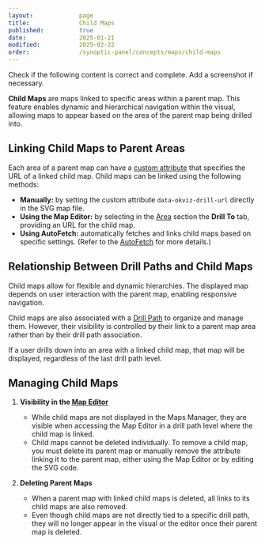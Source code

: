 ```yaml
---
layout:             page
title:              Child Maps
published:          true
date:               2025-01-21
modified:           2025-02-22
order:              /synoptic-panel/concepts/maps/child-maps
---
```


<todo>Check if the following content is correct and complete. Add a screenshot if necessary.</todo>

**Child Maps** are maps linked to specific areas within a parent map. This feature enables dynamic and hierarchical navigation within the visual, allowing maps to appear based on the area of the parent map being drilled into.

## Linking Child Maps to Parent Areas

Each area of a parent map can have a [custom attribute](../../concepts/maps/svg-format.md#custom-attributes) that specifies the URL of a linked child map. Child maps can be linked using the following methods:

- **Manually:** by setting the custom attribute `data-okviz-drill-url` directly in the SVG map file.
- **Using the Map Editor:** by selecting in the [Area](../../features/map-editor/edit-map.md#area) section the **Drill To** tab, providing an URL for the child map.
- **Using AutoFetch:** automatically fetches and links child maps based on specific settings. (Refer to the [AutoFetch](../../features/drill-mode.md#auto-fetch-mode) for more details.)

## Relationship Between Drill Paths and Child Maps

Child maps allow for flexible and dynamic hierarchies. The displayed map depends on user interaction with the parent map, enabling responsive navigation.

Child maps are also associated with a [Drill Path](../../features/drill-mode.md#the-drill-path) to organize and manage them. However, their visibility is controlled by their link to a parent map area rather than by their drill path association.

If a user drills down into an area with a linked child map, that map will be displayed, regardless of the last drill path level.

## Managing Child Maps

1.	**Visibility in the [Map Editor](../../features/map-editor/index.md)**

    - While child maps are not displayed in the Maps Manager, they are visible when accessing the Map Editor in a drill path level where the child map is linked.
    - Child maps cannot be deleted individually. To remove a child map, you must delete its parent map or manually remove the attribute linking it to the parent map, either using the Map Editor or by editing the SVG code.

2.	**Deleting Parent Maps**

    - When a parent map with linked child maps is deleted, all links to its child maps are also removed.
    - Even though child maps are not directly tied to a specific drill path, they will no longer appear in the visual or the editor once their parent map is deleted.